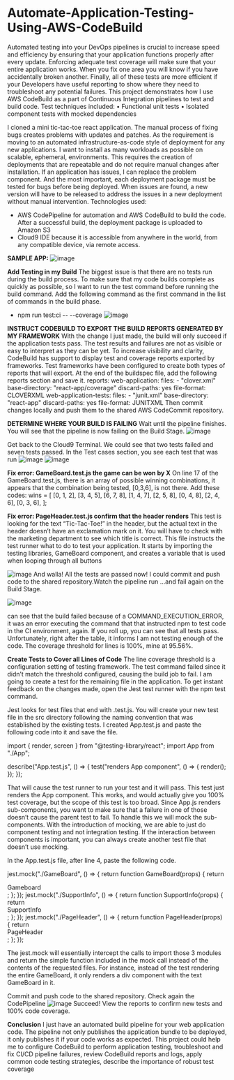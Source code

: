 # Automate-Application-Testing-Using-AWS-CodeBuild
Automated testing into your DevOps pipelines is crucial to increase speed and efficiency by ensuring that your application functions properly after every update. 
Enforcing adequate test coverage will make sure that your entire application works. When you fix one area you will know if you have accidentally broken another. 
Finally, all of these tests are more efficient if your Developers have useful reporting to show where they need to troubleshoot any potential failures.
This project demonstrates how I use AWS CodeBuild as a part of Continuous Integration pipelines to test and build code. Test techniques included:
•	Functional unit tests
•	Isolated component tests with mocked dependencies


I cloned a mini tic-tac-toe react application. The manual process of fixing bugs creates problems with updates and patches. As the requirement is moving to an automated infrastructure-as-code style of deployment for any new applications. I want to install as many workloads as possible on scalable, ephemeral, environments. This requires the creation of deployments that are repeatable and do not require manual changes after installation. If an application has issues, I can replace the problem component. And the most important, each deployment package must be tested for bugs before being deployed. When issues are found, a new version will have to be released to address the issues in a new deployment without manual intervention. Technologies used:
-	AWS CodePipeline for automation and AWS CodeBuild to build the code. After a successful build, the deployment package is uploaded to Amazon S3
-	Cloud9 IDE because it is accessible from anywhere in the world, from any compatible device, via remote access.

**SAMPLE APP:**
![image](https://github.com/cacaogun/Automate-Application-Testing-Using-AWS-CodeBuild/assets/103553102/aa6aae8b-5d51-4a5a-8030-39479f487eee)

**Add Testing in my Build**
The biggest issue is that there are no tests run during the build process. To make sure that my code builds complete as quickly as possible, so I want to run the test command before running the build command.
Add the following command as the first command in the list of commands in the build phase.
- npm run test:ci -- --coverage
![image](https://github.com/cacaogun/Automate-Application-Testing-Using-AWS-CodeBuild/assets/103553102/aa9dba39-29b7-4b1e-a994-be9e35d14bf6)

**INSTRUCT CODEBUILD TO EXPORT THE BUILD REPORTS GENERATED BY MY FRAMEWORK**
With the change I just made, the build will only succeed if the application tests pass. The test results and failures are not as visible or easy to interpret as they can be yet. To increase visibility and clarity, CodeBuild has support to display test and coverage reports exported by frameworks. Test frameworks have been configured to create both types of reports that will export. At the end of the buildspec file, add the following reports section and save it.
reports:
  web-application:
    files:
      - "clover.xml"
    base-directory: "react-app/coverage"
    discard-paths: yes
    file-format: CLOVERXML
  web-application-tests:
    files:
      - "junit.xml"
    base-directory: "react-app"
    discard-paths: yes
    file-format: JUNITXML
Then commit changes locally and push them to the shared AWS CodeCommit repository.

**DETERMINE WHERE YOUR BUILD IS FAILING**
Wait until the pipeline finishes.
You will see that the pipeline is now failing on the Build Stage.
![image](https://github.com/cacaogun/Automate-Application-Testing-Using-AWS-CodeBuild/assets/103553102/f5d6fc18-131f-4bb3-ada4-20bb06931407)

Get back to the Cloud9 Terminal. We could see that two tests failed and seven tests passed. In the Test cases section, you see each test that was run
![image](https://github.com/cacaogun/Automate-Application-Testing-Using-AWS-CodeBuild/assets/103553102/94df2f12-7f85-4a44-b8d8-0311360791d7)
![image](https://github.com/cacaogun/Automate-Application-Testing-Using-AWS-CodeBuild/assets/103553102/4a225c06-7450-4b62-b2c3-ea03860a96a3)

**Fix error: GameBoard.test.js the game can be won by X**
On line 17 of the GameBoard.test.js, there is an array of possible winning combinations, it appears that the combination being tested, [0,3,6], is not there. Add these codes:
wins = [
  [0, 1, 2],
  [3, 4, 5],
  [6, 7, 8],
  [1, 4, 7],
  [2, 5, 8],
  [0, 4, 8],
  [2, 4, 6],
  [0, 3, 6],
];

**Fix error: PageHeader.test.js confirm that the header renders**
This test is looking for the text “Tic-Tac-Toe!” in the header, but the actual text in the header doesn’t have an exclamation mark on it. You will have to check with the marketing department to see which title is correct.
This file instructs the test runner what to do to test your application. It starts by importing the testing libraries, GameBoard component, and creates a variable that is used when looping through all buttons

![image](https://github.com/cacaogun/Automate-Application-Testing-Using-AWS-CodeBuild/assets/103553102/88f59e33-14b0-4a9f-9f11-bea382c0695e)
And walla! All the tests are passed now! I could commit and push code to the shared repository.Watch the pipeline run …and fail again on the Build Stage.

![image](https://github.com/cacaogun/Automate-Application-Testing-Using-AWS-CodeBuild/assets/103553102/05b31804-03ff-4c78-a48e-50e07b1efa74)

can see that the build failed because of a COMMAND_EXECUTION_ERROR, it was an error executing the command that that instructed npm to test code in the CI environment, again. If you roll up, you can see that all tests pass. Unfortunately, right after the table, it informs I am not testing enough of the code. The coverage threshold for lines is 100%, mine at 95.56%.

**Create Tests to Cover all Lines of Code**
The line coverage threshold is a configuration setting of testing framework. The test command failed since it didn’t match the threshold configured, causing the build job to fail. 
I am going to create a test for the remaining file in the application. To get instant feedback on the changes made, open the Jest test runner with the npm test command.

Jest looks for test files that end with .test.js. You will create your new test file in the src directory following the naming convention that was established by the existing tests.
I created App.test.js and paste the following code into it and save the file.

import { render, screen } from "@testing-library/react";
import App from "./App";

describe("App.test.js", () => {
  test("renders App component", () => {
    render(<App />);
  });
});

That will cause the test runner to run your test and it will pass. This test just renders the App component. This works, and would actually give you 100% test coverage, but the scope of this test is too broad.
Since App.js renders sub-components, you want to make sure that a failure in one of those doesn’t cause the parent test to fail. To handle this we will mock the sub-components. With the introduction of mocking, we are able to just do component testing and not integration testing. If the interaction between components is important, you can always create another test file that doesn’t use mocking.

In the App.test.js file, after line 4, paste the following code.

jest.mock("./GameBoard", () => {
  return function GameBoard(props) {
    return <div data-testid="GameBoard">Gameboard</div>;
  };
});
jest.mock("./SupportInfo", () => {
  return function SupportInfo(props) {
    return <div data-testid="SupportInfo">SupportInfo</div>;
  };
});
jest.mock("./PageHeader", () => {
  return function PageHeader(props) {
    return <div data-testid="PageHeader">PageHeader</div>;
  };
});

The jest.mock will essentially intercept the calls to import those 3 modules and return the simple function included in the mock call instead of the contents of the requested files. For instance, instead of the test rendering the entire GameBoard, it only renders a div component with the text GameBoard in it.

Commit and push code to the shared repository. 
Check again the CodePipeline
![image](https://github.com/cacaogun/Automate-Application-Testing-Using-AWS-CodeBuild/assets/103553102/60f1aefc-e031-40b9-b8a4-2f187a86fc72)
Succeed! View the reports to confirm new tests and 100% code coverage.

**Conclusion**
 I just have an automated build pipeline for your web application code. The pipeline not only publishes the application bundle to be deployed, it only publishes it if your code works as expected.
This project could help me to configure CodeBuild to perform application testing, troubleshoot and fix CI/CD pipeline failures, review CodeBuild reports and logs, apply common code testing strategies, describe the importance of robust test coverage

